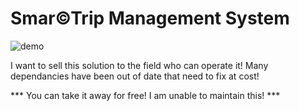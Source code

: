# Smar©Trip Management System

![demo](https://github.com/cuongquay/smartrip-management-system/blob/master/trip-operator.png "TripContract Operator")

I want to sell this solution to the field who can operate it!
Many dependancies have been out of date that need to fix at cost!

*** You can take it away for free! I am unable to maintain this! ***
